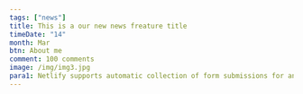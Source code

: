 ```yaml
---
tags: ["news"]
title: This is a our new news freature title
timeDate: "14"
month: Mar
btn: About me
comment: 100 comments
image: /img/img3.jpg
para1: Netlify supports automatic collection of form submissions for any HTML form on your site, with no database required. Trigger an email, slack notification, or webhook with each form submission.
---
```

